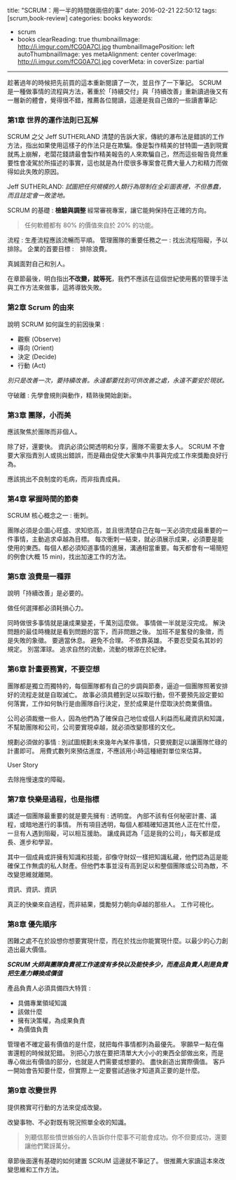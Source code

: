 title: "SCRUM：用一半的時間做兩倍的事"
date: 2016-02-21 22:50:12
tags: [scrum,book-review]
categories: books
keywords:
- scrum
- books
clearReading: true
thumbnailImage: http://i.imgur.com/fCG0A7Cl.jpg
thumbnailImagePosition: left
autoThumbnailImage: yes
metaAlignment: center
coverImage: http://i.imgur.com/fCG0A7Cl.jpg
coverMeta: in
coverSize: partial
---

趁著過年的時候把先前買的這本重新閱讀了一次，並且作了一下筆記。
SCRUM 是一種做事情的流程與方法，著重於「持續交付」與「持續改善」重新讀過後又有一層新的體會，覺得很不錯，推薦各位閱讀，這邊是我自己做的一些讀書筆記:

<!--more-->

### 第1章 世界的運作法則已瓦解
SCRUM 之父 Jeff SUTHERLAND 清楚的告訴大家，傳統的瀑布法是錯誤的工作方法，指出如果使用這樣子的作法只是在欺騙。像是製作精美的甘特圖一遇到現實就馬上崩解，老闆花錢請最會製作精美報告的人來欺騙自己，然而這些報告竟然重要性會凌駕於所描述的事實，這也就是為什麼很多專案會花費大量人力和精力而做得如此失敗的原因。

Jeff SUTHERLAND:
*試圖把任何規模的人類行為限制在全彩圖表裡，不但愚蠢，而且註定會一敗塗地。*

SCRUM 的基礎 : **檢驗與調整**
經常審視專案，讓它能夠保持在正確的方向。

>任何軟體都有 80% 的價值來自於 20% 的功能。

流程 : 生產流程應該流暢而平順。
管理團隊的重要任務之一 : 找出流程阻礙，予以排除。
企業的首要目標 :　排除浪費。

真誠面對自己和別人。

在章節最後，明白指出**不改變，就等死**，我們不應該在這個世紀使用舊的管理手法與工作方法來做事，這將導致失敗。

### 第2章 Scrum 的由來
說明 SCRUM 如何誕生的前因後果 :
* 觀察 (Observe)
* 導向 (Orient)
* 決定 (Decide)
* 行動 (Act)

*別只是改善一次，要持續改善。永遠都要找到可供改善之處，永遠不要安於現狀。*

守破離 : 先學會規則與動作，精熟後開始創新。

### 第3章 團隊，小而美
應該聚焦於團隊而非個人。

除了好，還要快。
資訊必須公開透明和分享，團隊不需要太多人。
SCRUM 不會要大家指責別人或挑出錯誤，而是藉由促使大家集中共事與完成工作來獎勵良好行為。

應該挑出不良制度的毛病，而非指責成員。


### 第4章 掌握時間的節奏
SCRUM 核心概念之一 : 衝刺。

團隊必須是企圖心旺盛、求知慾高，並且很清楚自己在每一天必須完成最重要的一件事情，主動追求卓越為目標。
每次衝刺一結束，就必須展示成果，必須要是能使用的東西。每個人都必須知道事情的進展，溝通相當重要。每天都會有一場簡短的例會(大概 15 min)，找出加速工作的方法。

### 第5章 浪費是一種罪
說明「持續改善」是必要的。

做任何選擇都必須耗損心力。

同時做很多事情就是讓成果變差，千萬別這麼做。
事情做一半就是沒完成。
解決問題的最佳時機就是看到問題的當下，而非問題之後。
加班不是奮發的象徵，而是失敗的象徵。
要適當休息。
避免不合理。
不依靠英雄。
不要忍受莫名其妙的規定。
別當渾球。
追求自然的流動，流動的根源在於紀律。

### 第6章 計畫要務實，不要空想
團隊都是獨立而獨特的，每個團隊都有自己的步調與節奏，逼迫一個團隊照著安排好的流程走就是自取滅亡。
故事必須具體到足以採取行動，但不要預先設定要如何落實，工作如何執行是由團隊自行決定，至於成果是什麼取決於商業價值。

公司必須裁撤一些人，因為他們為了確保自己地位或個人利益而私藏資訊和知識，不幫助團隊和公司，公司要實現卓越，就必須改變那樣的文化。

規劃必須做的事情 : 別試圖規劃未來幾年內某件事情，只要規劃足以讓團隊忙碌的計畫即可。
用費式數列來預估進度，不應該用小時這種絕對單位來估算。

User Story

去除拖慢速度的障礙。

### 第7章 快樂是過程，也是指標
講述一個團隊最重要的就是要先擁有 : 透明度。
內部不該有任何秘密計畫、議程，或暗地進行的事情。
所有項目透明，每個人都精確知道其他人正在忙什麼，一旦有人遇到阻礙，可以相互援助。
讓成員認為「這是我的公司」，每天都是成長、進步和學習。

其中一個成員或許擁有知識和技能，卻像守財奴一樣把知識私藏，他們認為這是能確保工作無虞的私人財產。但他們本事並沒有高到足以和整個團隊或公司為敵，不改變思維就離開。

資訊、資訊、資訊

真正的快樂來自過程，而非結果，獎勵努力朝向卓越的那些人。
工作可視化。

### 第8章 優先順序
困難之處不在於設想你想要實現什麼，而在於找出你能實現什麼。以最少的心力創造出最大價值。

***SCRUM 大師與團隊負責視工作速度有多快以及能快多少，而產品負責人則是負責把生產力轉換成價值***

產品負責人必須具備四大特質 :
* 具備專業領域知識
* 該做什麼
* 擁有決策權，為成果負責
* 為價值負責

管理者不確定最有價值的是什麼，就把每件事情都列為最優先。
寧願早一點在傷害還輕的時候就犯錯。
別把心力放在要把清單大大小小的東西全部做出來，而是專心做出有價值的部分，也就是人們需要或想要的。
盡快創造出實際價值。
客戶一開始會告知要什麼，但實際上一定要嘗試過後才知道真正要的是什麼。

### 第9章 改變世界
提供務實可行動的方法來促成改變。

改變事物、不必對既有現況照單全收的知識。

>別聽信那些憤世嫉俗的人告訴你什麼事不可能會成功。你不但要成功，還要讓他們驚訝萬分。

章節後面還有基礎的如何建置 SCRUM 這邊就不筆記了。
很推薦大家讀這本來改變思維和工作方法。